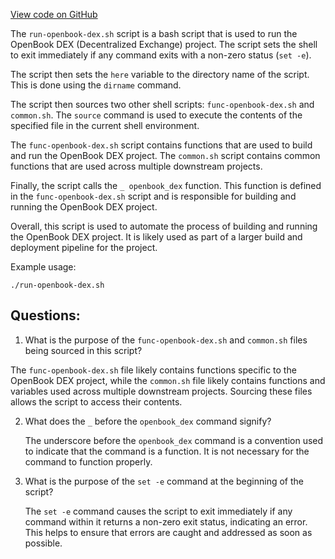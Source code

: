 [View code on GitHub](https://github.com/solana-labs/solana/blob/master/ci/downstream-projects/run-openbook-dex.sh)

The `run-openbook-dex.sh` script is a bash script that is used to run the OpenBook DEX (Decentralized Exchange) project. The script sets the shell to exit immediately if any command exits with a non-zero status (`set -e`). 

The script then sets the `here` variable to the directory name of the script. This is done using the `dirname` command. 

The script then sources two other shell scripts: `func-openbook-dex.sh` and `common.sh`. The `source` command is used to execute the contents of the specified file in the current shell environment. 

The `func-openbook-dex.sh` script contains functions that are used to build and run the OpenBook DEX project. The `common.sh` script contains common functions that are used across multiple downstream projects. 

Finally, the script calls the `_ openbook_dex` function. This function is defined in the `func-openbook-dex.sh` script and is responsible for building and running the OpenBook DEX project. 

Overall, this script is used to automate the process of building and running the OpenBook DEX project. It is likely used as part of a larger build and deployment pipeline for the project. 

Example usage:
```
./run-openbook-dex.sh
```
## Questions: 
 1. What is the purpose of the `func-openbook-dex.sh` and `common.sh` files being sourced in this script?
   
   The `func-openbook-dex.sh` file likely contains functions specific to the OpenBook DEX project, while the `common.sh` file likely contains functions and variables used across multiple downstream projects. Sourcing these files allows the script to access their contents.

2. What does the `_` before the `openbook_dex` command signify?
   
   The underscore before the `openbook_dex` command is a convention used to indicate that the command is a function. It is not necessary for the command to function properly.

3. What is the purpose of the `set -e` command at the beginning of the script?
   
   The `set -e` command causes the script to exit immediately if any command within it returns a non-zero exit status, indicating an error. This helps to ensure that errors are caught and addressed as soon as possible.